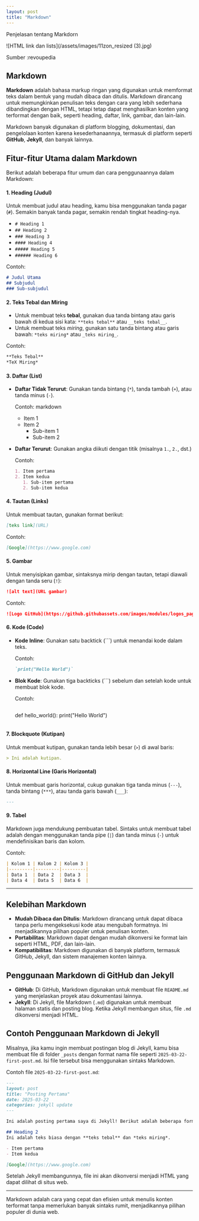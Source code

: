 ```yaml
---
layout: post
title: "Markdown"
---
```


Penjelasan tentang Markdorn

![HTML link dan lists](/assets/images/11zon_resized (3).jpg)

Sumber :revoupedia

## Markdown 

**Markdown** adalah bahasa markup ringan yang digunakan untuk memformat teks dalam bentuk yang mudah dibaca dan ditulis. Markdown dirancang untuk memungkinkan penulisan teks dengan cara yang lebih sederhana dibandingkan dengan HTML, tetapi tetap dapat menghasilkan konten yang terformat dengan baik, seperti heading, daftar, link, gambar, dan lain-lain.

Markdown banyak digunakan di platform blogging, dokumentasi, dan pengelolaan konten karena kesederhanaannya, termasuk di platform seperti **GitHub**, **Jekyll**, dan banyak lainnya.

## Fitur-fitur Utama dalam Markdown

Berikut adalah beberapa fitur umum dan cara penggunaannya dalam Markdown:

#### 1. **Heading (Judul)**
Untuk membuat judul atau heading, kamu bisa menggunakan tanda pagar (`#`). Semakin banyak tanda pagar, semakin rendah tingkat heading-nya.

- `# Heading 1`
- `## Heading 2`
- `### Heading 3`
- `#### Heading 4`
- `##### Heading 5`
- `###### Heading 6`

Contoh:
```markdown
# Judul Utama
## Subjudul
### Sub-subjudul
```

#### 2. **Teks Tebal dan Miring**
- Untuk membuat teks **tebal**, gunakan dua tanda bintang atau garis bawah di kedua sisi kata: `**teks tebal**` atau `__teks tebal__`.
- Untuk membuat teks *miring*, gunakan satu tanda bintang atau garis bawah: `*teks miring*` atau `_teks miring_`.

Contoh:
```markdown
**Teks Tebal**
*TeX Miring*
```

#### 3. **Daftar (List)**

- **Daftar Tidak Terurut**: Gunakan tanda bintang (`*`), tanda tambah (`+`), atau tanda minus (`-`).
  
  Contoh:
  markdown
  - Item 1
  - Item 2
    - Sub-item 1
    - Sub-item 2
  

- **Daftar Terurut**: Gunakan angka diikuti dengan titik (misalnya `1.`, `2.`, dst.)

  Contoh:
  ```markdown
  1. Item pertama
  2. Item kedua
     1. Sub-item pertama
     2. Sub-item kedua
  ```

#### 4. **Tautan (Links)**

Untuk membuat tautan, gunakan format berikut:
```markdown
[teks link](URL)
```

Contoh:
```markdown
[Google](https://www.google.com)
```

#### 5. **Gambar**
Untuk menyisipkan gambar, sintaksnya mirip dengan tautan, tetapi diawali dengan tanda seru (`!`):
```markdown
![alt text](URL gambar)
```

Contoh:
```markdown
![Logo GitHub](https://github.githubassets.com/images/modules/logos_page/GitHub-Mark.png)
```

#### 6. **Kode (Code)**

- **Kode Inline**: Gunakan satu backtick (`\``) untuk menandai kode dalam teks.
  
  Contoh:
  ```markdown
  `print("Hello World")`
  ```

- **Blok Kode**: Gunakan tiga backticks (```) sebelum dan setelah kode untuk membuat blok kode.
  
  Contoh:
  ```markdown
  ```
  def hello_world():
      print("Hello World")
  ```
  ```

#### 7. **Blockquote (Kutipan)**
Untuk membuat kutipan, gunakan tanda lebih besar (`>`) di awal baris:
```markdown
> Ini adalah kutipan.
```

#### 8. **Horizontal Line (Garis Horizontal)**
Untuk membuat garis horizontal, cukup gunakan tiga tanda minus (`---`), tanda bintang (`***`), atau tanda garis bawah (`___`):
```markdown
---
```

#### 9. **Tabel**
Markdown juga mendukung pembuatan tabel. Sintaks untuk membuat tabel adalah dengan menggunakan tanda pipe (`|`) dan tanda minus (`-`) untuk mendefinisikan baris dan kolom.

Contoh:
```markdown
| Kolom 1 | Kolom 2 | Kolom 3 |
|---------|---------|---------|
| Data 1  | Data 2  | Data 3  |
| Data 4  | Data 5  | Data 6  |
```

---

## Kelebihan Markdown
- **Mudah Dibaca dan Ditulis**: Markdown dirancang untuk dapat dibaca tanpa perlu mengeksekusi kode atau mengubah formatnya. Ini menjadikannya pilihan populer untuk penulisan konten.
- **Portabilitas**: Markdown dapat dengan mudah dikonversi ke format lain seperti HTML, PDF, dan lain-lain.
- **Kompatibilitas**: Markdown digunakan di banyak platform, termasuk GitHub, Jekyll, dan sistem manajemen konten lainnya.

## Penggunaan Markdown di GitHub dan Jekyll
- **GitHub**: Di GitHub, Markdown digunakan untuk membuat file `README.md` yang menjelaskan proyek atau dokumentasi lainnya.
- **Jekyll**: Di Jekyll, file Markdown (`.md`) digunakan untuk membuat halaman statis dan posting blog. Ketika Jekyll membangun situs, file `.md` dikonversi menjadi HTML.

## Contoh Penggunaan Markdown di Jekyll

Misalnya, jika kamu ingin membuat postingan blog di Jekyll, kamu bisa membuat file di folder `_posts` dengan format nama file seperti `2025-03-22-first-post.md`. Isi file tersebut bisa menggunakan sintaks Markdown.

Contoh file `2025-03-22-first-post.md`:
```markdown
---
layout: post
title: "Posting Pertama"
date: 2025-03-22
categories: jekyll update
---

Ini adalah posting pertama saya di Jekyll! Berikut adalah beberapa format Markdown yang saya gunakan.

## Heading 2
Ini adalah teks biasa dengan **teks tebal** dan *teks miring*.

- Item pertama
- Item kedua

[Google](https://www.google.com)
```

Setelah Jekyll membangunnya, file ini akan dikonversi menjadi HTML yang dapat dilihat di situs web.

---

Markdown adalah cara yang cepat dan efisien untuk menulis konten terformat tanpa memerlukan banyak sintaks rumit, menjadikannya pilihan populer di dunia web.
